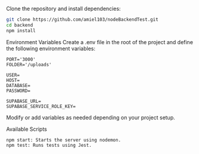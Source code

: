 Clone the repository and install dependencies:

```bash
git clone https://github.com/amiel103/nodeBackendTest.git
cd backend
npm install
```

Environment Variables
Create a .env file in the root of the project and define the following environment variables:

```
PORT='3000'
FOLDER='/uploads'

USER=
HOST=
DATABASE=
PASSWORD=

SUPABASE_URL=
SUPABASE_SERVICE_ROLE_KEY=
```
Modify or add variables as needed depending on your project setup.

Available Scripts
```
npm start: Starts the server using nodemon.
npm test: Runs tests using Jest.
```
